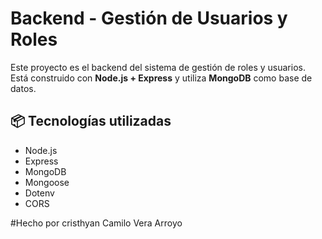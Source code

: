 # Backend - Gestión de Usuarios y Roles

Este proyecto es el backend del sistema de gestión de roles y usuarios. Está construido con **Node.js + Express** y utiliza **MongoDB** como base de datos.

## 📦 Tecnologías utilizadas

- Node.js
- Express
- MongoDB
- Mongoose
- Dotenv
- CORS

#Hecho por cristhyan Camilo Vera Arroyo
